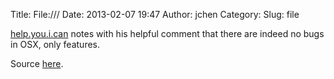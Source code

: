 Title: File:///
Date: 2013-02-07 19:47
Author: jchen
Category:
Slug: file

[help.you.i.can][] notes with his helpful comment that there are indeed
no bugs in OSX, only features.

Source [here][].

  [help.you.i.can]: http://openradar.appspot.com/13128709#aglvcGVucmFkYXJyEAsSB0NvbW1lbnQYqomiAQw
  [here]: http://openradar.appspot.com/13128709
